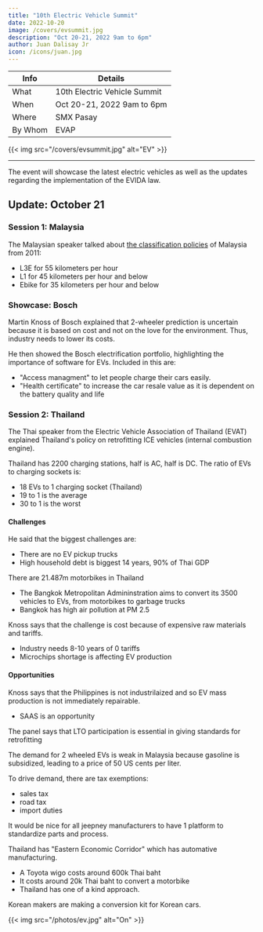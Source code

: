 ```yaml
---
title: "10th Electric Vehicle Summit"
date: 2022-10-20
image: /covers/evsummit.jpg
description: "Oct 20-21, 2022 9am to 6pm"
author: Juan Dalisay Jr
icon: /icons/juan.jpg
---
```


<!-- Tuesday, August 9, 2022 -->


Info | Details 
--- | ---
What | 10th Electric Vehicle Summit
When | Oct 20-21, 2022 9am to 6pm
Where | SMX Pasay
By Whom | EVAP

{{< img src="/covers/evsummit.jpg" alt="EV" >}}

---

The event will showcase the latest electric vehicles as well as the updates regarding the implementation of the EVIDA law. 


## Update: October 21


### Session 1: Malaysia

The Malaysian speaker talked about [the classification policies](https://en.wikipedia.org/wiki/Vehicle_category) of Malaysia from 2011:

- L3E for 55 kilometers per hour
- L1 for 45 kilometers per hour and below 
- Ebike <!-- 3md --> for 35 kilometers per hour and below

### Showcase: Bosch

Martin Knoss of Bosch explained that 2-wheeler prediction is uncertain because it is based on cost and not on the love for the environment. Thus, industry needs to lower its costs.  

He then showed the Bosch electrification portfolio, highlighting the importance of software for EVs. Included in this are: 
- "Access managment" to let people charge their cars easily. 
- "Health certificate" to increase the car resale value as it is dependent on the battery quality and life 


### Session 2: Thailand

The Thai speaker from the Electric Vehicle Association of Thailand (EVAT) explained Thailand's policy on retrofitting ICE vehicles (internal combustion engine).

Thailand has 2200 charging stations, half is AC, half is DC. The ratio of EVs to charging sockets is:

- 18 EVs to 1 charging socket (Thailand) 
- 19 to 1 is the average
- 30 to 1 is the worst

#### Challenges

He said that the biggest challenges are:
- There are no EV pickup trucks
- High household debt is biggest 14 years, 90% of Thai GDP

There are 21.487m motorbikes in Thailand 
- The Bangkok Metropolitan Admininstration aims to convert its 3500 vehicles to EVs, from motorbikes to garbage trucks 
- Bangkok has high air pollution at PM 2.5   

Knoss says that the challenge is cost because of expensive raw materials and tariffs. 
- Industry needs 8-10 years of 0 tariffs 
- Microchips shortage is affecting EV production 


#### Opportunities

Knoss says that the Philippines is not industrilaized and so EV mass production is not immediately repairable. 
- SAAS is an opportunity

The panel says that LTO participation is essential in giving standards for retrofitting 

The demand for 2 wheeled EVs is weak in Malaysia because gasoline is subsidized, leading to a price of 50 US cents per liter.

To drive demand, there are tax exemptions:
- sales tax
- road tax
- import duties

<!-- 100km is 7 kilos of CO2 per car -->

It would be nice for all jeepney manufacturers to have 1 platform to standardize parts and process. 

Thailand has "Eastern Economic Corridor" which has automative manufacturing.
- A Toyota wigo costs around 600k Thai baht  
- It costs around 20k Thai baht to convert a motorbike
- Thailand has one of a kind approach. 

Korean makers are making a conversion kit for Korean cars. 

<!-- Transport is 2nd largest energy use. Village contract farming saves energy. Las pinas to calamba. -->

{{< img src="/photos/ev.jpg" alt="On" >}}


<!-- Edmonds araga evap prez

Solutions plus 46 partners
Citirsektxh 
Lcuts low carbon.
Bemac etrike 

Clean air Asia ev charging stations 
Booking app for Pasig 
Evida law 5% ev fleet 

Ev charging jagjit singh exicom

Batteries for drones 
Founded 1994 has research and production facility in India 
70% DC chargers 20% ac chargers Malaysia market share 
Chargers can work in 50 degree heat
India ordered 5k ev buses 

Oct 20 2022 amihan starts 
Esakay Carl magsuci

4x cost savings 2x savings maintenance cost. Ev has less maintenance cost than ice 
Problem where to get parts and after sales support after end of warranty?

Shell charging station at mamplasan shell. You can buy fuel and sneakers at the same time. It is renewable powered via GEOP

Range anxiety is a big problem
 -->


<!-- Simplymovingphilippines

Netherlands half is threatened by sea level rise 

Parking is charging. Otherwise get a fast charger 

Netherlands is leader in ev use

Min charging 
Fast vs slow charging 
Ev depot subsidize land for operator 
Battery swapping stations 
Dunno what size for battery 
Software in battery should known the charge 
Govt develop the battery standards 

Start by fame policies zero import duty 
To import from china 
Subsidy to Japanese hybrid cars in India 
Tata electric car has already 
10k usd 300km electric car 
Needs charging infrastructure 

Start with openness before it becomes big because afterwards it might be selfish 
.
Electifiycation is cost advantages 
Focus on snychrojizwtion of ev sales and charging stations 

Big capital should spend for charging stations as their CSR 

Corporate fleet charging to jumpstart ev infra 

Being an archipelago limits range and is a blessing so slow chargers are ok 

Ac charger is cheaper than DC 

Incentives: subsidy tax reduction for ev sales. Need cheap evs not premium models. Norway has free ev carpool lanes.  Incentivize company ev cars. 

Battery replacement because of fast charging just like a mobile phone 

Ph has regulatory problems 

Hard to import the chargers because of latest rules from DTI. Need less regulation 

High energy prices is danger to Netherlands. Prices of cars. 

Buses are being electrified which is good -->